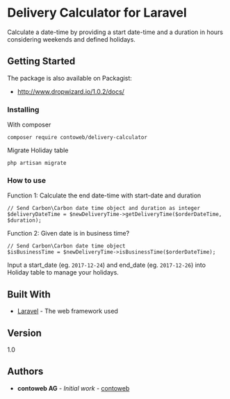 # Delivery Calculator for Laravel

Calculate a date-time by providing a start date-time and a duration in hours considering weekends and defined holidays.

## Getting Started

The package is also available on Packagist:
* <http://www.dropwizard.io/1.0.2/docs/>

### Installing

With composer
```
composer require contoweb/delivery-calculator
```

Migrate Holiday table
```
php artisan migrate
```

### How to use

Function 1: Calculate the end date-time with start-date and duration
```
// Send Carbon\Carbon date time object and duration as integer
$deliveryDateTime = $newDeliveryTime->getDeliveryTime($orderDateTime, $duration); 
```

Function 2: Given date is in business time?
```
// Send Carbon\Carbon date time object
$isBusinessTime = $newDeliveryTime->isBusinessTime($orderDateTime);
```

Input a start_date (eg. `2017-12-24`) and end_date (eg. `2017-12-26`) into Holiday table to manage your holidays.

## Built With

* [Laravel](https://laravel.com/) - The web framework used

## Version

1.0

## Authors

* **contoweb AG** - *Initial work* - [contoweb](https://contoweb.ch)